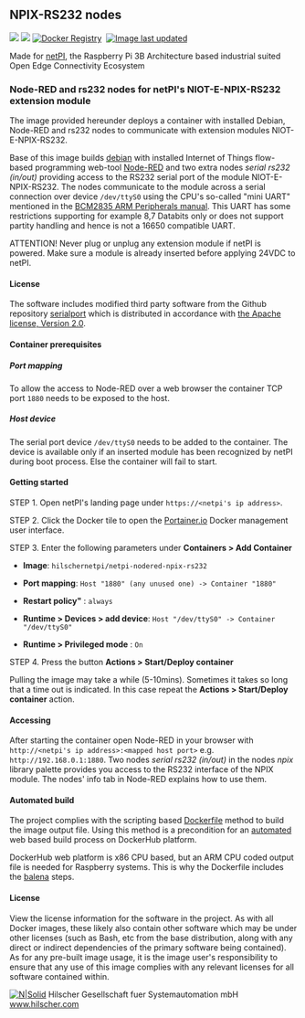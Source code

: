 ## NPIX-RS232 nodes

[![](https://images.microbadger.com/badges/image/hilschernetpi/netpi-nodered-npix-rs232.svg)](https://microbadger.com/images/hilschernetpi/netpi-nodered-npix-rs232 "NPIX-RS232")
[![](https://images.microbadger.com/badges/commit/hilschernetpi/netpi-nodered-npix-rs232.svg)](https://microbadger.com/images/hilschernetpi//netpi-nodered-npix-rs232 "NPIX-RS232")
[![Docker Registry](https://img.shields.io/docker/pulls/hilschernetpi/netpi-nodered-npix-rs232.svg)](https://registry.hub.docker.com/u/hilschernetpi/netpi-nodered-npix-rs232/)&nbsp;
[![Image last updated](https://img.shields.io/badge/dynamic/json.svg?url=https://api.microbadger.com/v1/images/hilschernetpi/netpi-nodered-npix-rs232&label=Image%20last%20updated&query=$.LastUpdated&colorB=007ec6)](http://microbadger.com/images/hilschernetpi/netpi-nodered-npix-rs232 "Image last updated")&nbsp;

Made for [netPI](https://www.netiot.com/netpi/), the Raspberry Pi 3B Architecture based industrial suited Open Edge Connectivity Ecosystem

### Node-RED and rs232 nodes for netPI's NIOT-E-NPIX-RS232 extension module

The image provided hereunder deploys a container with installed Debian, Node-RED and rs232 nodes to communicate with extension modules NIOT-E-NPIX-RS232.

Base of this image builds [debian](https://www.balena.io/docs/reference/base-images/base-images/) with installed Internet of Things flow-based programming web-tool [Node-RED](https://nodered.org/) and two extra nodes *serial rs232 (in/out)* providing access to the RS232 serial port of the module NIOT-E-NPIX-RS232. The nodes communicate to the module across a serial connection over device `/dev/ttyS0` using the CPU's so-called "mini UART" mentioned in the [BCM2835 ARM Peripherals manual](https://www.raspberrypi.org/app/uploads/2012/02/BCM2835-ARM-Peripherals.pdf). This UART has some restrictions supporting for example 8,7 Databits only or does not support partity handling and hence is not a 16650 compatible UART.

ATTENTION! Never plug or unplug any extension module if netPI is powered. Make sure a module is already inserted before applying 24VDC to netPI. 

#### License

The software includes modified third party software from the Github repository [serialport](https://github.com/node-red/node-red-nodes/tree/master/io/serialport) which is distributed in accordance with [the Apache license, Version 2.0](http://www.apache.org/licenses/LICENSE-2.0.html).

#### Container prerequisites

##### Port mapping

To allow the access to Node-RED over a web browser the container TCP port `1880` needs to be exposed to the host.

##### Host device

The serial port device `/dev/ttyS0` needs to be added to the container. The device is available only if an inserted module has been recognized by netPI during boot process. Else the container will fail to start.

#### Getting started

STEP 1. Open netPI's landing page under `https://<netpi's ip address>`.

STEP 2. Click the Docker tile to open the [Portainer.io](http://portainer.io/) Docker management user interface.

STEP 3. Enter the following parameters under **Containers > Add Container**

* **Image**: `hilschernetpi/netpi-nodered-npix-rs232`

* **Port mapping**: `Host "1880" (any unused one) -> Container "1880"` 

* **Restart policy"** : `always`

* **Runtime > Devices > add device**: `Host "/dev/ttyS0" -> Container "/dev/ttyS0"`

* **Runtime > Privileged mode** : `On`

STEP 4. Press the button **Actions > Start/Deploy container**

Pulling the image may take a while (5-10mins). Sometimes it takes so long that a time out is indicated. In this case repeat the **Actions > Start/Deploy container** action.

#### Accessing

After starting the container open Node-RED in your browser with `http://<netpi's ip address>:<mapped host port>` e.g. `http://192.168.0.1:1880`. Two nodes *serial rs232 (in/out)* in the nodes *npix* library palette provides you access to the RS232 interface of the NPIX module. The nodes' info tab in Node-RED explains how to use them.

#### Automated build

The project complies with the scripting based [Dockerfile](https://docs.docker.com/engine/reference/builder/) method to build the image output file. Using this method is a precondition for an [automated](https://docs.docker.com/docker-hub/builds/) web based build process on DockerHub platform.

DockerHub web platform is x86 CPU based, but an ARM CPU coded output file is needed for Raspberry systems. This is why the Dockerfile includes the [balena](https://balena.io/blog/building-arm-containers-on-any-x86-machine-even-dockerhub/) steps.

#### License

View the license information for the software in the project. As with all Docker images, these likely also contain other software which may be under other licenses (such as Bash, etc from the base distribution, along with any direct or indirect dependencies of the primary software being contained).
As for any pre-built image usage, it is the image user's responsibility to ensure that any use of this image complies with any relevant licenses for all software contained within.

[![N|Solid](http://www.hilscher.com/fileadmin/templates/doctima_2013/resources/Images/logo_hilscher.png)](http://www.hilscher.com)  Hilscher Gesellschaft fuer Systemautomation mbH  www.hilscher.com
